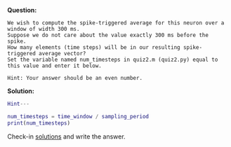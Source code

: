 <b>Question:</b>
```
We wish to compute the spike-triggered average for this neuron over a window of width 300 ms. 
Suppose we do not care about the value exactly 300 ms before the spike. 
How many elements (time steps) will be in our resulting spike-triggered average vector? 
Set the variable named num_timesteps in quiz2.m (quiz2.py) equal to this value and enter it below.

Hint: Your answer should be an even number.
```
<b>Solution:</b>
```matlab
Hint---

num_timesteps = time_window / sampling_period
print(num_timesteps)
```
Check-in <a href="https://github.com/ashumeow/Computational-NeuroScience/tree/master/Week-2/Quiz/Programming/solutions/mathlab">solutions</a> and write the answer.
